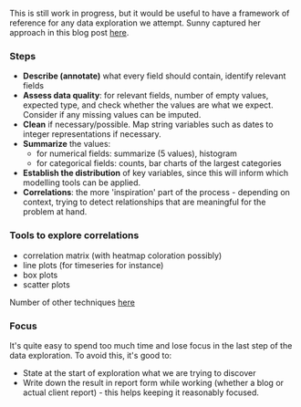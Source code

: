 This is still work in progress, but it would be useful to have a framework of reference for any data exploration we attempt.
Sunny captured her approach in this blog post [here](https://witanblog.wordpress.com/2017/05/05/how-i-approach-analysing-a-data-set/).

### Steps

* **Describe (annotate)** what every field should contain, identify relevant fields
* **Assess data quality**: for relevant fields, number of empty values, expected type, and check whether the values are what we expect. Consider if any missing values can be imputed.
* **Clean** if necessary/possible. Map string variables such as dates to integer representations if necessary.
* **Summarize** the values:
  - for numerical fields: summarize (5 values), histogram
  - for categorical fields: counts, bar charts of the largest categories
* **Establish the distribution** of key variables, since this will inform which modelling tools can be applied.
* **Correlations**: the more 'inspiration' part of the process - depending on context, trying to detect relationships that are meaningful for the problem at hand.

### Tools to explore correlations

* correlation matrix (with heatmap coloration possibly)
* line plots (for timeseries for instance)
* box plots
* scatter plots

Number of other techniques [here](https://en.wikipedia.org/wiki/Exploratory_data_analysis)

### Focus
It's quite easy to spend too much time and lose focus in the last step of the data exploration.
To avoid this, it's good to:

* State at the start of exploration what we are trying to discover
* Write down the result in report form while working (whether a blog or actual client report) - this helps keeping it reasonably focused.
